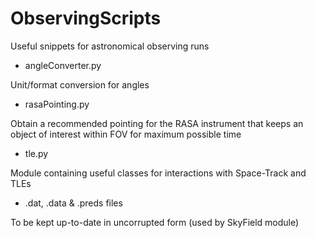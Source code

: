 # ObservingScripts
Useful snippets for astronomical observing runs

- angleConverter.py

Unit/format conversion for angles

- rasaPointing.py

Obtain a recommended pointing for the RASA instrument that keeps an object of interest within FOV for maximum possible time

- tle.py

Module containing useful classes for interactions with Space-Track and TLEs

- .dat, .data & .preds files

To be kept up-to-date in uncorrupted form (used by SkyField module)

